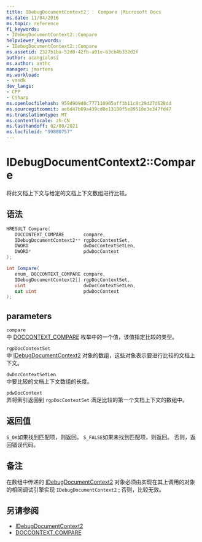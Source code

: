 ```yaml
---
title: IDebugDocumentContext2：： Compare |Microsoft Docs
ms.date: 11/04/2016
ms.topic: reference
f1_keywords:
- IDebugDocumentContext2::Compare
helpviewer_keywords:
- IDebugDocumentContext2::Compare
ms.assetid: 2327b1ba-52d0-42fb-a01e-63cb4b332d2f
author: acangialosi
ms.author: anthc
manager: jmartens
ms.workload:
- vssdk
dev_langs:
- CPP
- CSharp
ms.openlocfilehash: 959d909d0c777110905aff3b11c8c29d27d628dd
ms.sourcegitcommit: ae6d47b09a439cd0e13180f5e89510e3e347fd47
ms.translationtype: MT
ms.contentlocale: zh-CN
ms.lasthandoff: 02/08/2021
ms.locfileid: "99880757"
---
```

# <a name="idebugdocumentcontext2compare"></a>IDebugDocumentContext2::Compare
将此文档上下文与给定的文档上下文数组进行比较。

## <a name="syntax"></a>语法

```cpp
HRESULT Compare( 
   DOCCONTEXT_COMPARE       compare,
   IDebugDocumentContext2** rgpDocContextSet,
   DWORD                    dwDocContextSetLen,
   DWORD*                   pdwDocContext
);
```

```csharp
int Compare( 
   enum_ DOCCONTEXT_COMPARE compare,
   IDebugDocumentContext2[] rgpDocContextSet,
   uint                     dwDocContextSetLen,
   out uint                 pdwDocContext
);
```

## <a name="parameters"></a>parameters
`compare`\
中 [DOCCONTEXT_COMPARE](../../../extensibility/debugger/reference/doccontext-compare.md) 枚举中的一个值，该值指定比较的类型。

`rgpDocContextSet`\
中 [IDebugDocumentContext2](../../../extensibility/debugger/reference/idebugdocumentcontext2.md) 对象的数组，这些对象表示要进行比较的文档上下文。

`dwDocContextSetLen`\
中要比较的文档上下文数组的长度。

`pdwDocContext`\
弄将索引返回到 `rgpDocContextSet` 满足比较的第一个文档上下文的数组中。

## <a name="return-value"></a>返回值
 `S_OK`如果找到匹配项，则返回。 `S_FALSE`如果未找到匹配项，则返回。 否则，返回错误代码。

## <a name="remarks"></a>备注
 在数组中传递的 [IDebugDocumentContext2](../../../extensibility/debugger/reference/idebugdocumentcontext2.md) 对象必须由实现在其上调用的对象的相同调试引擎实现 `IDebugDocumentContext2` ; 否则，比较无效。

## <a name="see-also"></a>另请参阅
- [IDebugDocumentContext2](../../../extensibility/debugger/reference/idebugdocumentcontext2.md)
- [DOCCONTEXT_COMPARE](../../../extensibility/debugger/reference/doccontext-compare.md)
